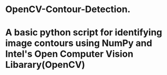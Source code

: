 # OpenCV-Contour-Detection.
# A basic python script for identifying image contours using NumPy and Intel's Open Computer Vision Libarary(OpenCV)
